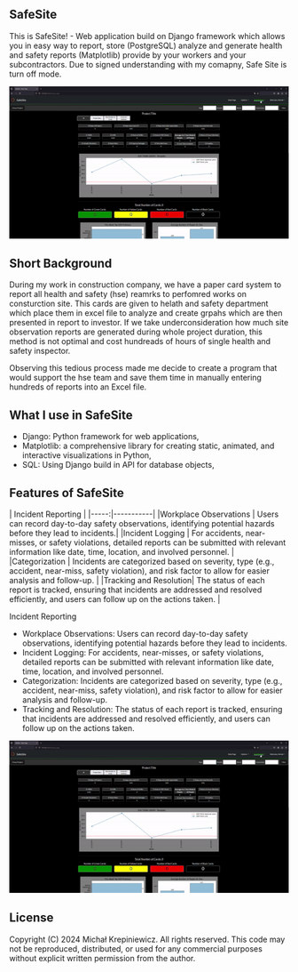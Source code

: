 SafeSite
------------------------------------------------------------------------------------------------------------
This is SafeSite! - Web application build on Django framework which allows you in easy way to report, store (PostgreSQL) analyze and generate health and safety reports (Matplotlib) provide by your workers and your subcontractors. 
Due to signed understanding with my comapny, Safe Site is turn off mode. 

![Index Page GIF](Gifs/SafeSite-IndexPage-gif.gif)

Short Background
------------------------------------------------------------------------------------------------------------
During my work in construction company, we have a paper card system to report all health and safety (hse) reamrks to perfomred works on consturction site. This cards are given to helath and safety department which place them in excel file to analyze and create grpahs which are then presented in report to investor.
If we take underconsideration how much site observation reports are generated during whole project duration, this method is not optimal and cost hundreads of hours of single health and safety inspector. 

Observing this tedious process made me decide to create a program that would support the hse team and save them time in manually entering hundreds of reports into an Excel file. 

What I use in SafeSite
------------------------------------------------------------------------------------------------------------
* Django: Python framework for web applications,
* Matplotlib: a comprehensive library for creating static, animated, and interactive visualizations in Python,
* SQL: Using Django build in API for database objects,

Features of SafeSite
------------------------------------------------------------------------------------------------------------
| Incident Reporting |
|-----:|-----------|
|Workplace Observations | Users can record day-to-day safety observations, identifying potential hazards before they lead to incidents.|
|Incident Logging       | For accidents, near-misses, or safety violations, detailed reports can be submitted with relevant information like date, time, location, and involved personnel.    |
|Categorization         | Incidents are categorized based on severity, type (e.g., accident, near-miss, safety violation), and risk factor to allow for easier analysis and follow-up.       |
|Tracking and Resolution| The status of each report is tracked, ensuring that incidents are addressed and resolved efficiently, and users can follow up on the actions taken.       |

Incident Reporting
* Workplace Observations: Users can record day-to-day safety observations, identifying potential hazards before they lead to incidents.
* Incident Logging: For accidents, near-misses, or safety violations, detailed reports can be submitted with relevant information like date, time, location, and involved personnel.
* Categorization: Incidents are categorized based on severity, type (e.g., accident, near-miss, safety violation), and risk factor to allow for easier analysis and follow-up.
* Tracking and Resolution: The status of each report is tracked, ensuring that incidents are addressed and resolved efficiently, and users can follow up on the actions taken.

![Index Page GIF](Gifs/SafeSite-IndexPage-gif.gif)

License
------------------------------------------------------------------------------------------------------------
Copyright (C) 2024 Michał Krepiniewicz. All rights reserved.
This code may not be reproduced, distributed, or used for any commercial purposes without explicit written permission from the author.
